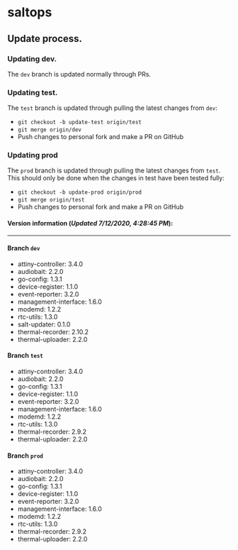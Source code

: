 # saltops

## Update process.
### Updating dev.
The `dev` branch is updated normally through PRs.
### Updating test.
The `test` branch is updated through pulling the latest changes from `dev`:
- `git checkout -b update-test origin/test`
- `git merge origin/dev`
- Push changes to personal fork and make a PR on GitHub

### Updating prod
The `prod` branch is updated through pulling the latest changes from `test`. This should only be done when the changes in test have been tested fully:
- `git checkout -b update-prod origin/prod`
- `git merge origin/test`
- Push changes to personal fork and make a PR on GitHub


#### Version information (_Updated 7/12/2020, 4:28:45 PM_):
____
#### Branch `dev`
 * attiny-controller: 3.4.0
 * audiobait: 2.2.0
 * go-config: 1.3.1
 * device-register: 1.1.0
 * event-reporter: 3.2.0
 * management-interface: 1.6.0
 * modemd: 1.2.2
 * rtc-utils: 1.3.0
 * salt-updater: 0.1.0
 * thermal-recorder: 2.10.2
 * thermal-uploader: 2.2.0
#### Branch `test`
 * attiny-controller: 3.4.0
 * audiobait: 2.2.0
 * go-config: 1.3.1
 * device-register: 1.1.0
 * event-reporter: 3.2.0
 * management-interface: 1.6.0
 * modemd: 1.2.2
 * rtc-utils: 1.3.0
 * thermal-recorder: 2.9.2
 * thermal-uploader: 2.2.0
#### Branch `prod`
 * attiny-controller: 3.4.0
 * audiobait: 2.2.0
 * go-config: 1.3.1
 * device-register: 1.1.0
 * event-reporter: 3.2.0
 * management-interface: 1.6.0
 * modemd: 1.2.2
 * rtc-utils: 1.3.0
 * thermal-recorder: 2.9.2
 * thermal-uploader: 2.2.0
